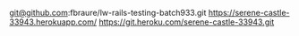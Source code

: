 git@github.com:fbraure/lw-rails-testing-batch933.git
https://serene-castle-33943.herokuapp.com/
https://git.heroku.com/serene-castle-33943.git